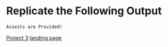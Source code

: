 # Replicate the Following Output

`Assests are Provided!`

[Project 3](./GAMINGn%20thumnail.png)
[landing page](file:///P:/DEV/Complete%20Project/git%20new%206th%20project/fsjs2/HTML%20and%20CSS/gamming-page/Project%203-%20Gaming%20Landing%20Page/gamining-landing-pages.html)